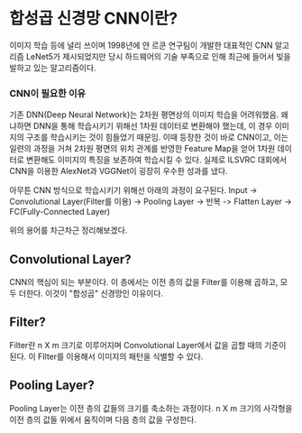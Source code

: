 # 합성곱 신경망 CNN이란?
이미지 학습 등에 널리 쓰이며 1998년에 얀 르쿤 연구팀이 개발한 대표적인 CNN 알고리즘 LeNet5가 제시되었지만 당시 하드웨어의 기술 부족으로 인해 최근에 들어서 빛을 발하고 있는 알고리즘이다.

### CNN이 필요한 이유
기존 DNN(Deep Neural Network)는 2차원 평면상의 이미지 학습을 어려워했음. 왜냐하면 DNN을 통해 학습시키기 위해선 1차원 데이터로 변환해야 했는데, 이 경우 이미지의 구조를 학습시키는 것이 힘들었기 때문임.
이때 등장한 것이 바로 CNN이고, 이는 일련의 과정을 거쳐 2차원 평면의 위치 관계를 반영한 Feature Map을 얻어 1차원 데이터로 변환해도 이미지의 특징을 보존하여 학습시킬 수 있다. 실제로 ILSVRC 대회에서 CNN을 이용한 AlexNet과 VGGNet이 굉장히 우수한 성과를 냈다.

아무튼 CNN 방식으로 학습시키기 위해선 아래의 과정이 요구된다.
Input -> Convolutional Layer(Filter를 이용) -> Pooling Layer -> 반복 -> Flatten Layer -> FC(Fully-Connected Layer)

위의 용어를 차근차근 정리해보겠다.
## Convolutional Layer?
CNN의 핵심이 되는 부분이다. 이 층에서는 이전 층의 값을 Filter를 이용해 곱하고, 모두 더한다. 이것이 "합성곱" 신경망인 이유이다.
## Filter?
Filter란 n X m 크기로 이루어지며 Convolutional Layer에서 값을 곱할 때의 기준이 된다. 이 FIlter를 이용해서 이미지의 패턴을 식별할 수 있다.
## Pooling Layer?
Pooling Layer는 이전 층의 값들의 크기를 축소하는 과정이다.
n X m 크기의 사각형을 이전 층의 값들 위에서 움직이며 다음 층의 값을 구성한다.